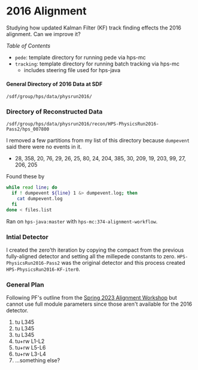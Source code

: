 # 2016 Alignment

Studying how updated Kalman Filter (KF) track finding effects the 2016 alignment.
Can we improve it?

*Table of Contents*
- `pede`: template directory for running pede via hps-mc
- `tracking`: template directory for running batch tracking via hps-mc
  - includes steering file used for hps-java

#### General Directory of 2016 Data at SDF
```
/sdf/group/hps/data/physrun2016/
```

### Directory of Reconstructed Data
```
/sdf/group/hps/data/physrun2016/recon/HPS-PhysicsRun2016-Pass2/hps_007800
```
I removed a few partitions from my list of this directory because `dumpevent`
said there were no events in it.
- 28, 358, 20, 76, 29, 26, 25, 80, 24, 204, 385, 30, 209, 19, 203, 99, 27, 206, 205

Found these by
```bash
while read line; do
  if ! dumpevent ${line} 1 &> dumpevent.log; then
    cat dumpevent.log
  fi
done < files.list
```

Ran on `hps-java:master` with `hps-mc:374-alignment-workflow`.

### Intial Detector
I created the zero'th iteration by copying the compact from the previous fully-aligned detector and setting all the millepede constants to zero.
`HPS-PhysicsRun2016-Pass2` was the original detector and this process created `HPS-PhysicsRun2016-KF-iter0`.

### General Plan
Following PF's outline from the [Spring 2023 Alignment Workshop](https://indico.slac.stanford.edu/event/7954/timetable/?view=standard) but cannot use full module parameters since those aren't available for the 2016 detector.

1. tu L345
2. tu L345
3. tu L345
4. tu+rw L1-L2
5. tu+rw L5-L6
6. tu+rw L3-L4
7. ...something else?
